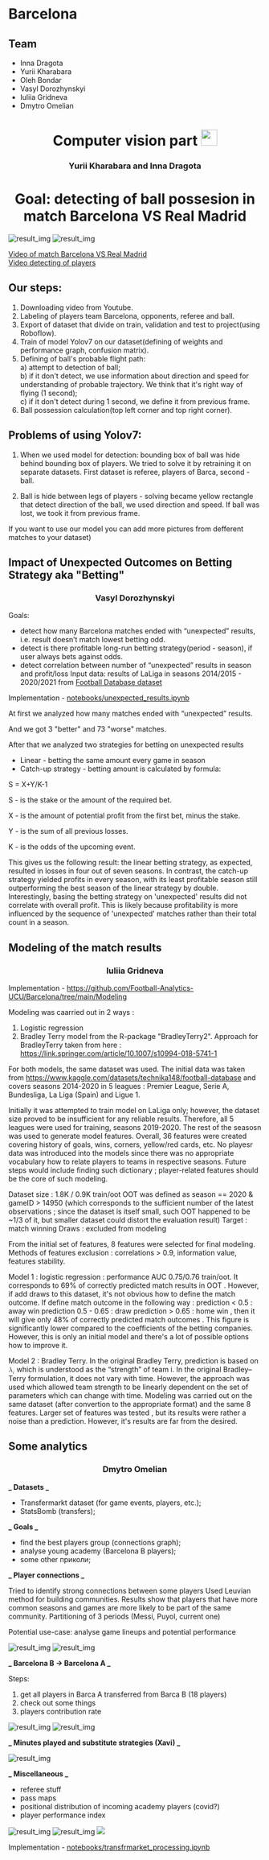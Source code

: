 # Barcelona

## Team

- Inna Dragota
- Yurii Kharabara
- Oleh Bondar
- Vasyl Dorozhynskyi
- Iuliia Gridneva
- Dmytro Omelian

<h1 align="center">Computer vision part
<img src="https://github.com/blackcater/blackcater/raw/main/images/Hi.gif" height="32"/></h1>

<h3 align="center">Yurii Kharabara and Inna Dragota</h3>

<h1 align="center">Goal: detecting of ball possesion  in match Barcelona VS Real Madrid</h1>

<img src="yolov7/img/Example.png" alt="result_img">
<img src="yolov7/img/example_2.png" alt="result_img">

[Video of match Barcelona VS Real Madrid](https://drive.google.com/file/d/1OCz-WSO76S3x9s67sVTQTRpX2Xsltl22/view?usp=drive_link)<br>
[Video detecting of players](https://drive.google.com/file/d/1ZBJ6kvKmYimA1k17NF7uc55jQCRYUfLH/view?usp=drive_link)

<h2>Our steps:</h2>

1. Downloading video from Youtube.
2. Labeling of players team Barcelona, opponents, referee and ball.
3. Export of dataset that divide on train, validation and test to project(using Roboflow).
4. Train of model Yolov7 on our dataset(defining of weights and performance graph, confusion matrix).
5. Defining of ball's probable flight path: </br>
   a) attempt to detection of ball;</br>
   b) if it don't detect, we use information about direction and speed for understanding of probable trajectory. We think that it's right way of flying (1 second);</br>
   с) if it don't detect during 1 second, we define it from previous frame.
6. Ball possession calculation(top left corner and top right corner).

<h2>Problems of using Yolov7:</h2>

1. When we used model for detection: bounding box of ball was hide behind bounding box of players.
   We tried to solve it by retraining it on separate datasets. First dataset is referee, players of Barca, second - ball.

2. Ball is hide between legs of players - solving became yellow rectangle that detect direction of the ball,
   we used direction and speed. If ball was lost, we took it from previous frame.</br>

If you want to use our model you can add more pictures from defferent matches to your dataset)

## Impact of Unexpected Outcomes on Betting Strategy aka "Betting"

<h3 align="center">Vasyl Dorozhynskyi</h3>

Goals:

- detect how many Barcelona matches ended with “unexpected” results, i.e. result doesn’t match lowest betting odd.
- detect is there profitable long-run betting strategy(period - season), if user always bets against odds.
- detect correlation between number of “unexpected” results in season and profit/loss
  Input data: results of LaLiga in seasons 2014/2015 - 2020/2021 from [Football Database dataset](https://www.kaggle.com/datasets/technika148/football-database)

Implementation - [notebooks/unexpected_results.ipynb](notebooks/unexpected_results.ipynb)

At first we analyzed how many matches ended with “unexpected” results.

And we got 3 "better" and 73 "worse" matches.

After that we analyzed two strategies for betting on unexpected results

- Linear - betting the same amount every game in season
- Catch-up strategy - betting amount is calculated by formula:

S = X+Y/K-1

S - is the stake or the amount of the required bet.

X - is the amount of potential profit from the first bet, minus the stake.

Y - is the sum of all previous losses.

K - is the odds of the upcoming event.

This gives us the following result:
the linear betting strategy, as expected, resulted in losses in four out of seven seasons. In contrast, the catch-up strategy yielded profits in every season, with its least profitable season still outperforming the best season of the linear strategy by double. Interestingly, basing the betting strategy on 'unexpected' results did not correlate with overall profit. This is likely because profitability is more influenced by the sequence of 'unexpected' matches rather than their total count in a season.

## Modeling of the match results 

<h3 align="center">Iuliia Gridneva</h3>

Implementation - https://github.com/Football-Analytics-UCU/Barcelona/tree/main/Modeling

Modeling was caarried out in 2 ways : 
1. Logistic regression
2. Bradley Terry model from the R-package "BradleyTerry2". Approach for BradleyTerry taken from here : https://link.springer.com/article/10.1007/s10994-018-5741-1

For both models, the same dataset was used. 
The initial data was taken from https://www.kaggle.com/datasets/technika148/football-database and covers seasons 2014-2020 in 5 leagues : Premier League, Serie A, Bundesliga, La Liga (Spain) and Ligue 1. 

Initially it was attempted to train model on LaLiga only; however, the dataset size proved to be insufficient for any reliable results. Therefore, all 5 leagues were used for training, seasons 2019-2020. The rest of the seasosn was used to generate model features. Overall, 36 features were created covering history of goals, wins, corners, yellow/red cards, etc. No playesr data was introduced into the models since there was no appropriate vocabulary how to relate players to teams in respective seasons. Future steps would include finding such dictionary ; player-related features should be the core of such modeling. 

Dataset size : 1.8K / 0.9K train/oot
OOT was defined as season == 2020 & gameID > 14950 (which corresponds to the sufficient number of the latest observations ; since the dataset is itself small, such OOT happened to be ~1/3 of it, but smaller dataset could distort the evaluation result) 
Target : match winning
Draws : excluded from modeling 

From the initial set of features, 8 features were selected for final modeling. Methods of features exclusion : correlations > 0.9, information value, features stability.

Model 1 : logistic regression : performance AUC 0.75/0.76 train/oot. It corresponds to 69% of correctly predicted match results in OOT . However, if add draws to this dataset, it's not obvious how to define the match outcome. If define match outcome in the following way : 
prediction < 0.5 : away win 
prediction 0.5 - 0.65 : draw
prediction > 0.65 : home win , 
then it will give only 48% of correctly predicted match outcomes . This figure is significantly lower compared to the coefficients of the betting companies. However, this is only an initial model and there's a lot of possible options how to improve it. 

Model 2 : Bradley Terry. 
In the original Bradley Terry, prediction is based on <math xmlns="http://www.w3.org/1998/Math/MathML">
  <msub>
    <mi>&#x03BB;<!-- λ --></mi>
    <mi>i</mi>
  </msub>
</math> which is understood as the “strength” of team i. In the original Bradley–Terry formulation, it does not vary with time. However, the approach was used which allowed team strength to be linearly dependent on the set of parameters which can change with time. 
Modeling was carried out on the same dataset (after convertion to the appropriate format) and the same 8 features. Larger set of features was tested , but its results were rather a noise than a prediction. 
However, it's results are far from the desired. 

## Some analytics

<h3 align="center">Dmytro Omelian</h3>

**_ Datasets _**

- Transfermarkt dataset (for game events, players, etc.);
- StatsBomb (transfers);

**_ Goals _**

- find the best players group (connections graph);
- analyse young academy (Barcelona B players);
- some other приколи;

**_ Player connections _**

Tried to identify strong connections between some players
Used Leuvian method for building communities.
Results show that players that have more common seasons and games are more likely to be part of the same community. Partitioning of 3 periods (Messi, Puyol, current one)

Potential use-case: analyse game lineups and potential performance

<img src="images/image1.jpeg" alt="result_img">
<img src="images/image2.jpeg" alt="result_img">

**_ Barcelona B -> Barcelona A _**

Steps:

1. get all players in Barca A transferred from Barca B (18 players)
2. check out some things
3. players contribution rate

<img src="images/image3_1.jpg" alt="result_img">
<img src="images/image3_2.jpeg" alt="result_img">

**_ Minutes played and substitute strategies (Xavi) _**

<img src="images/image4.jpeg" alt="result_img">

**_ Miscellaneous _**

- referee stuff
- pass maps
- positional distribution of incoming academy players (covid?)
- player performance index

<img src="images/image5_1.jpeg" alt="result_img">
<img src="images/image5_2.jpeg" alt="result_img">
<img src="images/image5_3.jpeg" />

Implementation - [notebooks/transfrmarket_processing.ipynb](notebooks/transfrmarket_processing.ipynb)
